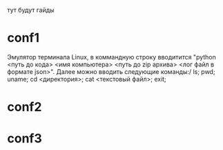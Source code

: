 тут будут гайды
# conf1
Эмулятор терминала Linux, в коммандную строку вводитится "python <путь до кода> <имя компьютера> <путь до zip архива> <лог файл в формате json>".
Далее можно вводить следующие команды:/
  ls;
  pwd;
  uname;
  cd <директория>;
  cat <текстовый файл>;
  exit;
# conf2
# conf3
